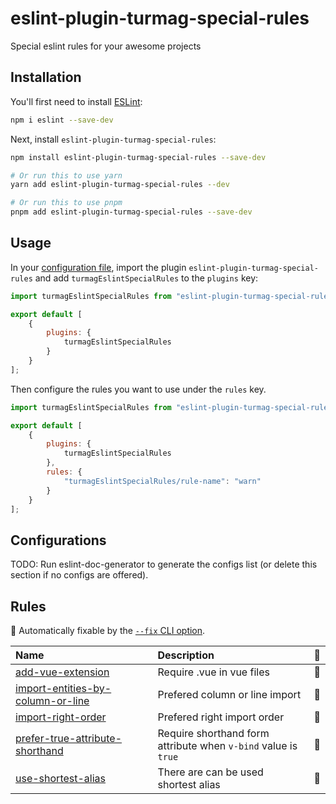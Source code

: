 # eslint-plugin-turmag-special-rules

Special eslint rules for your awesome projects

## Installation

You'll first need to install [ESLint](https://eslint.org/):

```sh
npm i eslint --save-dev
```

Next, install `eslint-plugin-turmag-special-rules`:

```sh
npm install eslint-plugin-turmag-special-rules --save-dev

# Or run this to use yarn
yarn add eslint-plugin-turmag-special-rules --dev

# Or run this to use pnpm
pnpm add eslint-plugin-turmag-special-rules --save-dev
```

## Usage

In your [configuration file](https://eslint.org/docs/latest/use/configure/configuration-files#configuration-file), import the plugin `eslint-plugin-turmag-special-rules` and add `turmagEslintSpecialRules` to the `plugins` key:

```js
import turmagEslintSpecialRules from "eslint-plugin-turmag-special-rules";

export default [
    {
        plugins: {
            turmagEslintSpecialRules
        }
    }
];
```


Then configure the rules you want to use under the `rules` key.

```js
import turmagEslintSpecialRules from "eslint-plugin-turmag-special-rules";

export default [
    {
        plugins: {
            turmagEslintSpecialRules
        },
        rules: {
            "turmagEslintSpecialRules/rule-name": "warn"
        }
    }
];
```



## Configurations

<!-- begin auto-generated configs list -->
TODO: Run eslint-doc-generator to generate the configs list (or delete this section if no configs are offered).
<!-- end auto-generated configs list -->



## Rules

<!-- begin auto-generated rules list -->

🔧 Automatically fixable by the [`--fix` CLI option](https://eslint.org/docs/user-guide/command-line-interface#--fix).

| Name                                                                                 | Description                                                    | 🔧 |
| :----------------------------------------------------------------------------------- | :------------------------------------------------------------- | :- |
| [add-vue-extension](docs/rules/add-vue-extension.md)                                 | Require .vue in vue files                                      | 🔧 |
| [import-entities-by-column-or-line](docs/rules/import-entities-by-column-or-line.md) | Prefered column or line import                                 | 🔧 |
| [import-right-order](docs/rules/import-right-order.md)                               | Prefered right import order                                    | 🔧 |
| [prefer-true-attribute-shorthand](docs/rules/prefer-true-attribute-shorthand.md)     | Require shorthand form attribute when `v-bind` value is `true` | 🔧 |
| [use-shortest-alias](docs/rules/use-shortest-alias.md)                               | There are can be used shortest alias                           | 🔧 |

<!-- end auto-generated rules list -->


